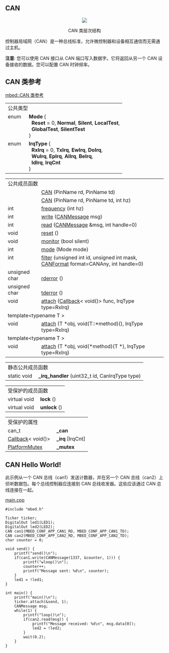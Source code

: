 ## CAN
<div align=center><img src="https://os.mbed.com/docs/v5.9/mbed-os-api-doxy/classmbed_1_1_c_a_n.png">

CAN 类层次结构</div>                                           

控制器局域网（CAN）是一种总线标准，允许微控制器和设备相互通信而无需通过主机。

**注意**: 您可以使用 CAN 接口从 CAN 端口写入数据字。它将返回从另一个 CAN 设备接收的数据。您可以配置 CAN 时钟频率。

## CAN 类参考
[mbed::CAN 类参考](http://os.mbed.com/docs/v5.9/mbed-os-api-doxy/classmbed_1_1_c_a_n.html)

<table><tbody><tr><td colspan="2">公共类型</td>
		</tr><tr><td style="vertical-align:top;"><a id="a1a36ffd5f523cd0824c30c9609093a0d" target="_blank"></a>enum &nbsp;</td>
			<td style="vertical-align:bottom;"><strong>Mode</strong> {<br>
			&nbsp;&nbsp;<strong>Reset</strong> = 0, <strong>Normal</strong>, <strong>Silent</strong>, <strong>LocalTest</strong>,<br>
			&nbsp;&nbsp;<strong>GlobalTest</strong>, <strong>SilentTest</strong><br>
			}</td>
		</tr><tr><td style="vertical-align:top;"><a id="aaceaa04ed523e82d9fe734fbba5033e2" target="_blank"></a>enum &nbsp;</td>
			<td style="vertical-align:bottom;"><strong>IrqType</strong> {<br>
			&nbsp;&nbsp;<strong>RxIrq</strong> = 0, <strong>TxIrq</strong>, <strong>EwIrq</strong>, <strong>DoIrq</strong>,<br>
			&nbsp;&nbsp;<strong>WuIrq</strong>, <strong>EpIrq</strong>, <strong>AlIrq</strong>, <strong>BeIrq</strong>,<br>
			&nbsp;&nbsp;<strong>IdIrq</strong>, <strong>IrqCnt</strong><br>
			}</td>
		</tr></tbody></table>
<table><tbody><tr><td colspan="2">公共成员函数</td>
		</tr><tr><td style="vertical-align:top;">&nbsp;</td>
			<td style="vertical-align:bottom;"><a href="http://os.mbed.com/docs/v5.9/mbed-os-api-doxy/classmbed_1_1_c_a_n.html#a651a3e5049e9f2d3c24eab460dc24513" rel="nofollow" target="_blank">CAN</a> (PinName rd, PinName td)</td>
		</tr><tr><td style="vertical-align:top;">&nbsp;</td>
			<td style="vertical-align:bottom;"><a href="http://os.mbed.com/docs/v5.9/mbed-os-api-doxy/classmbed_1_1_c_a_n.html#ab5183323fda8947fa1c5cf3e7d0efc25" rel="nofollow" target="_blank">CAN</a> (PinName rd, PinName td, int hz)</td>
		</tr><tr><td style="vertical-align:top;">int&nbsp;</td>
			<td style="vertical-align:bottom;"><a href="http://os.mbed.com/docs/v5.9/mbed-os-api-doxy/classmbed_1_1_c_a_n.html#ac3434cbb810c572b144c8fc097f3e3ad" rel="nofollow" target="_blank">frequency</a> (int hz)</td>
		</tr><tr><td style="vertical-align:top;">int&nbsp;</td>
			<td style="vertical-align:bottom;"><a href="http://os.mbed.com/docs/v5.9/mbed-os-api-doxy/classmbed_1_1_c_a_n.html#a71ef2b1327a45e610856629d3771095b" rel="nofollow" target="_blank">write</a> (<a href="http://os.mbed.com/docs/v5.9/mbed-os-api-doxy/classmbed_1_1_c_a_n_message.html" rel="nofollow" target="_blank">CANMessage</a> msg)</td>
		</tr><tr><td style="vertical-align:top;">int&nbsp;</td>
			<td style="vertical-align:bottom;"><a href="http://os.mbed.com/docs/v5.9/mbed-os-api-doxy/classmbed_1_1_c_a_n.html#a914b2167247583cd42944e843cf331b3" rel="nofollow" target="_blank">read</a> (<a href="http://os.mbed.com/docs/v5.9/mbed-os-api-doxy/classmbed_1_1_c_a_n_message.html" rel="nofollow" target="_blank">CANMessage</a> &amp;msg, int handle=0)</td>
		</tr><tr><td style="vertical-align:top;">void&nbsp;</td>
			<td style="vertical-align:bottom;"><a href="http://os.mbed.com/docs/v5.9/mbed-os-api-doxy/classmbed_1_1_c_a_n.html#afd906df662cfb272e4f76b55ba94614f" rel="nofollow" target="_blank">reset</a> ()</td>
		</tr><tr><td style="vertical-align:top;">void&nbsp;</td>
			<td style="vertical-align:bottom;"><a href="http://os.mbed.com/docs/v5.9/mbed-os-api-doxy/classmbed_1_1_c_a_n.html#a5667d0867051851b9df057bc09509eee" rel="nofollow" target="_blank">monitor</a> (bool silent)</td>
		</tr><tr><td style="vertical-align:top;">int&nbsp;</td>
			<td style="vertical-align:bottom;"><a href="http://os.mbed.com/docs/v5.9/mbed-os-api-doxy/classmbed_1_1_c_a_n.html#aaec59a2dc3025d140b88f677893f9dcc" rel="nofollow" target="_blank">mode</a> (Mode mode)</td>
		</tr><tr><td style="vertical-align:top;">int&nbsp;</td>
			<td style="vertical-align:bottom;"><a href="http://os.mbed.com/docs/v5.9/mbed-os-api-doxy/classmbed_1_1_c_a_n.html#af8814d5b27d57b94dc1c5db4ee65f00b" rel="nofollow" target="_blank">filter</a> (unsigned int id, unsigned int mask, <a href="http://os.mbed.com/docs/v5.9/mbed-os-api-doxy/group__hal.html#ga3728669b02b962d5e84c37d4587189b2" rel="nofollow" target="_blank">CANFormat</a> format=CANAny, int handle=0)</td>
		</tr><tr><td style="vertical-align:top;">unsigned char&nbsp;</td>
			<td style="vertical-align:bottom;"><a href="http://os.mbed.com/docs/v5.9/mbed-os-api-doxy/classmbed_1_1_c_a_n.html#afd1b1a1e9623a1b3841dd56738731785" rel="nofollow" target="_blank">rderror</a> ()</td>
		</tr><tr><td style="vertical-align:top;">unsigned char&nbsp;</td>
			<td style="vertical-align:bottom;"><a href="http://os.mbed.com/docs/v5.9/mbed-os-api-doxy/classmbed_1_1_c_a_n.html#a6e85192034f2b62000d7b41692bb63dd" rel="nofollow" target="_blank">tderror</a> ()</td>
		</tr><tr><td style="vertical-align:top;">void&nbsp;</td>
			<td style="vertical-align:bottom;"><a href="http://os.mbed.com/docs/v5.9/mbed-os-api-doxy/classmbed_1_1_c_a_n.html#a82e211ed441245d7fa52a9608f4ca5b6" rel="nofollow" target="_blank">attach</a> (<a href="http://os.mbed.com/docs/v5.9/mbed-os-api-doxy/classmbed_1_1_callback.html" rel="nofollow" target="_blank">Callback</a>&lt; void()&gt; func, IrqType type=RxIrq)</td>
		</tr><tr><td colspan="2">template&lt;typename T &gt;</td>
		</tr><tr><td style="vertical-align:top;">void&nbsp;</td>
			<td style="vertical-align:bottom;"><a href="http://os.mbed.com/docs/v5.9/mbed-os-api-doxy/classmbed_1_1_c_a_n.html#a705014aa06484edfb7dfd4f3349996ac" rel="nofollow" target="_blank">attach</a> (T *obj, void(T::*method)(), IrqType type=RxIrq)</td>
		</tr><tr><td colspan="2">template&lt;typename T &gt;</td>
		</tr><tr><td style="vertical-align:top;">void&nbsp;</td>
			<td style="vertical-align:bottom;"><a href="http://os.mbed.com/docs/v5.9/mbed-os-api-doxy/classmbed_1_1_c_a_n.html#a2780b131a9140f2ff1a31cd9c71b49bb" rel="nofollow" target="_blank">attach</a> (T *obj, void(*method)(T *), IrqType type=RxIrq)</td>
		</tr></tbody></table>
<table><tbody><tr><td colspan="2">静态公共成员函数</td>
		</tr><tr><td style="vertical-align:top;"><a id="a87704ea69b38fd9ef0bb1b2c8c0dfcc7" target="_blank"></a> static void&nbsp;</td>
			<td style="vertical-align:bottom;"><strong>_irq_handler</strong> (uint32_t id, CanIrqType type)</td>
		</tr></tbody></table>
<table><tbody><tr><td colspan="2">受保护的成员函数</td>
		</tr><tr><td style="vertical-align:top;"><a id="a8f2a442afe3ec2a00da08c384d149f52" target="_blank"></a> virtual void&nbsp;</td>
			<td style="vertical-align:bottom;"><strong>lock</strong> ()</td>
		</tr><tr><td style="vertical-align:top;"><a id="abc7e5d2ea722958ad90fea09efd5f94d" target="_blank"></a> virtual void&nbsp;</td>
			<td style="vertical-align:bottom;"><strong>unlock</strong> ()</td>
		</tr></tbody></table>
<table><tbody><tr><td colspan="2">受保护的属性</td>
		</tr><tr><td style="vertical-align:top;"><a id="a50af27616bb778bcf47da02edbf1be8c" target="_blank"></a> can_t&nbsp;</td>
			<td style="vertical-align:bottom;"><strong>_can</strong></td>
		</tr><tr><td style="vertical-align:top;"><a id="a72eb9145442520d209489c883e7438c7" target="_blank"></a> <a href="http://os.mbed.com/docs/v5.9/mbed-os-api-doxy/classmbed_1_1_callback.html" rel="nofollow" target="_blank">Callback</a>&lt; void()&gt;&nbsp;</td>
			<td style="vertical-align:bottom;"><strong>_irq</strong> [IrqCnt]</td>
		</tr><tr><td style="vertical-align:top;"><a id="a8acc89d33b9615e86071b62651d4bb5c" target="_blank"></a> <a href="http://os.mbed.com/docs/v5.9/mbed-os-api-doxy/class_platform_mutex.html" rel="nofollow" target="_blank">PlatformMutex</a>&nbsp;</td>
			<td style="vertical-align:bottom;"><strong>_mutex</strong></td>
		</tr></tbody></table>

## CAN Hello World!
此示例从一个 CAN 总线（can1）发送计数器，并在另一个 CAN 总线（can2）上侦听数据包。每个总线控制器应连接到 CAN 总线收发器。这些应该通过 CAN 总线连接在一起。

[main.cpp](https://os.mbed.com/teams/mbed_example/code/CAN_ex_1/file/5791101761f9/main.cpp)           
```
#include "mbed.h"
 
Ticker ticker;
DigitalOut led1(LED1);
DigitalOut led2(LED2);
CAN can1(MBED_CONF_APP_CAN1_RD, MBED_CONF_APP_CAN1_TD);
CAN can2(MBED_CONF_APP_CAN2_RD, MBED_CONF_APP_CAN2_TD);
char counter = 0;
 
void send() {
    printf("send()\n");
    if(can1.write(CANMessage(1337, &counter, 1))) {
        printf("wloop()\n");
        counter++;
        printf("Message sent: %d\n", counter);
    } 
    led1 = !led1;
}
 
int main() {
    printf("main()\n");
    ticker.attach(&send, 1);
    CANMessage msg;
    while(1) {
        printf("loop()\n");
        if(can2.read(msg)) {
            printf("Message received: %d\n", msg.data[0]);
            led2 = !led2;
        } 
        wait(0.2);
    }
}
```